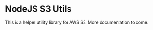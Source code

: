 NodeJS S3 Utils
==========================

This is a helper utility library for AWS S3. More documentation to come.